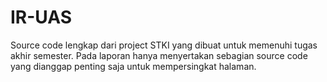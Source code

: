 # IR-UAS
Source code lengkap dari project STKI yang dibuat untuk memenuhi tugas akhir semester. Pada laporan hanya menyertakan sebagian source code yang dianggap penting saja untuk mempersingkat halaman.
